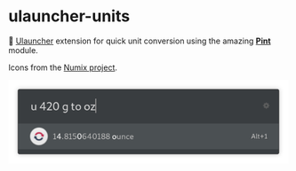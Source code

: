 # ulauncher-units

🔁 [Ulauncher](https://ulauncher.io) extension for quick unit conversion using the amazing [**Pint**](https://github.com/hgrecco/pint) module.

Icons from the [Numix project](https://github.com/numixproject).

![ulauncher-units extension screenshot](screenshot.png)
